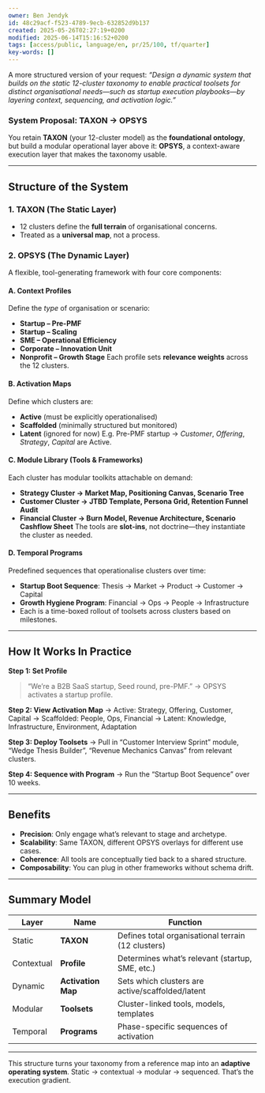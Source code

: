 ```yaml
---
owner: Ben Jendyk
id: 48c29acf-f523-4789-9ecb-632852d9b137
created: 2025-05-26T02:27:19+0200
modified: 2025-06-14T15:16:52+0200
tags: [access/public, language/en, pr/25/100, tf/quarter]
key-words: []
---
```


A more structured version of your request:
*“Design a dynamic system that builds on the static 12-cluster taxonomy to enable practical toolsets for distinct organisational needs—such as startup execution playbooks—by layering context, sequencing, and activation logic.”*

### System Proposal: **TAXON → OPSYS**

You retain **TAXON** (your 12-cluster model) as the **foundational ontology**, but build a modular operational layer above it: **OPSYS**, a context-aware execution layer that makes the taxonomy usable.

---

## **Structure of the System**

### 1. **TAXON (The Static Layer)**

* 12 clusters define the **full terrain** of organisational concerns.
* Treated as a **universal map**, not a process.

### 2. **OPSYS (The Dynamic Layer)**

A flexible, tool-generating framework with four core components:

#### A. **Context Profiles**

Define the *type* of organisation or scenario:

* **Startup – Pre-PMF**
* **Startup – Scaling**
* **SME – Operational Efficiency**
* **Corporate – Innovation Unit**
* **Nonprofit – Growth Stage**
  Each profile sets **relevance weights** across the 12 clusters.

#### B. **Activation Maps**

Define which clusters are:

* **Active** (must be explicitly operationalised)
* **Scaffolded** (minimally structured but monitored)
* **Latent** (ignored for now)
  E.g. Pre-PMF startup → *Customer*, *Offering*, *Strategy*, *Capital* are Active.

#### C. **Module Library (Tools & Frameworks)**

Each cluster has modular toolkits attachable on demand:

* **Strategy Cluster → Market Map, Positioning Canvas, Scenario Tree**
* **Customer Cluster → JTBD Template, Persona Grid, Retention Funnel Audit**
* **Financial Cluster → Burn Model, Revenue Architecture, Scenario Cashflow Sheet**
  The tools are **slot-ins**, not doctrine—they instantiate the cluster as needed.

#### D. **Temporal Programs**

Predefined sequences that operationalise clusters over time:

* **Startup Boot Sequence**: Thesis → Market → Product → Customer → Capital
* **Growth Hygiene Program**: Financial → Ops → People → Infrastructure
* Each is a time-boxed rollout of toolsets across clusters based on milestones.

---

## **How It Works In Practice**

**Step 1: Set Profile**

> “We’re a B2B SaaS startup, Seed round, pre-PMF.”
> → OPSYS activates a startup profile.

**Step 2: View Activation Map**
→ Active: Strategy, Offering, Customer, Capital
→ Scaffolded: People, Ops, Financial
→ Latent: Knowledge, Infrastructure, Environment, Adaptation

**Step 3: Deploy Toolsets**
→ Pull in “Customer Interview Sprint” module, “Wedge Thesis Builder”, “Revenue Mechanics Canvas” from relevant clusters.

**Step 4: Sequence with Program**
→ Run the “Startup Boot Sequence” over 10 weeks.

---

## **Benefits**

* **Precision**: Only engage what’s relevant to stage and archetype.
* **Scalability**: Same TAXON, different OPSYS overlays for different use cases.
* **Coherence**: All tools are conceptually tied back to a shared structure.
* **Composability**: You can plug in other frameworks without schema drift.

---

## Summary Model

| Layer      | Name               | Function                                           |
| ---------- | ------------------ | -------------------------------------------------- |
| Static     | **TAXON**          | Defines total organisational terrain (12 clusters) |
| Contextual | **Profile**        | Determines what’s relevant (startup, SME, etc.)    |
| Dynamic    | **Activation Map** | Sets which clusters are active/scaffolded/latent   |
| Modular    | **Toolsets**       | Cluster-linked tools, models, templates            |
| Temporal   | **Programs**       | Phase-specific sequences of activation             |

---

This structure turns your taxonomy from a reference map into an **adaptive operating system**. Static → contextual → modular → sequenced. That’s the execution gradient.
